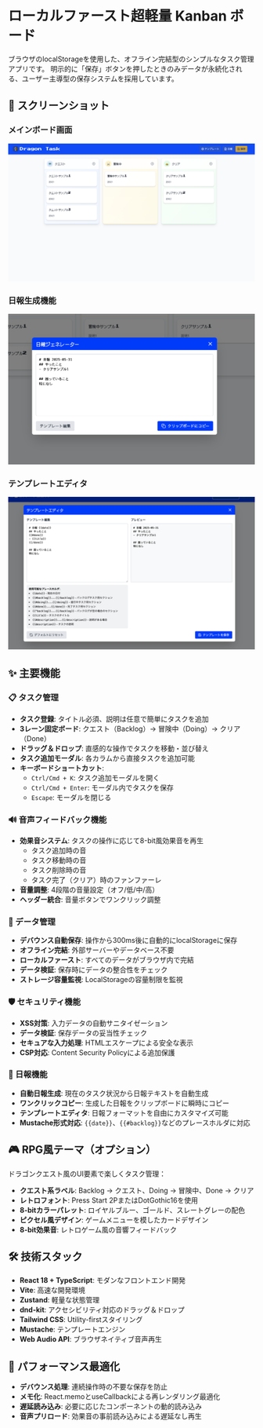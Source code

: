 # ローカルファースト超軽量 Kanban ボード

ブラウザのlocalStorageを使用した、オフライン完結型のシンプルなタスク管理アプリです。
明示的に「保存」ボタンを押したときのみデータが永続化される、ユーザー主導型の保存システムを採用しています。

## 📸 スクリーンショット

### メインボード画面
![メインボード画面](./images/dragon_task_top.png)

### 日報生成機能
![日報生成機能](./images/dragon_task_report.png)

### テンプレートエディタ
![テンプレートエディタ](./images/dragon_task_template.png)

## ✨ 主要機能

### 📋 タスク管理
- **タスク登録**: タイトル必須、説明は任意で簡単にタスクを追加
- **3レーン固定ボード**: クエスト（Backlog）→ 冒険中（Doing）→ クリア（Done）
- **ドラッグ＆ドロップ**: 直感的な操作でタスクを移動・並び替え
- **タスク追加モーダル**: 各カラムから直接タスクを追加可能
- **キーボードショートカット**: 
  - `Ctrl/Cmd + K`: タスク追加モーダルを開く
  - `Ctrl/Cmd + Enter`: モーダル内でタスクを保存
  - `Escape`: モーダルを閉じる

### 🔊 音声フィードバック機能
- **効果音システム**: タスクの操作に応じて8-bit風効果音を再生
  - タスク追加時の音
  - タスク移動時の音
  - タスク削除時の音
  - タスク完了（クリア）時のファンファーレ
- **音量調整**: 4段階の音量設定（オフ/低/中/高）
- **ヘッダー統合**: 音量ボタンでワンクリック調整

### 💾 データ管理
- **デバウンス自動保存**: 操作から300ms後に自動的にlocalStorageに保存
- **オフライン完結**: 外部サーバーやデータベース不要
- **ローカルファースト**: すべてのデータがブラウザ内で完結
- **データ検証**: 保存時にデータの整合性をチェック
- **ストレージ容量監視**: LocalStorageの容量制限を監視

### 🛡️ セキュリティ機能
- **XSS対策**: 入力データの自動サニタイゼーション
- **データ検証**: 保存データの妥当性チェック
- **セキュアな入力処理**: HTMLエスケープによる安全な表示
- **CSP対応**: Content Security Policyによる追加保護

### 📄 日報機能
- **自動日報生成**: 現在のタスク状況から日報テキストを自動生成
- **ワンクリックコピー**: 生成した日報をクリップボードに瞬時にコピー
- **テンプレートエディタ**: 日報フォーマットを自由にカスタマイズ可能
- **Mustache形式対応**: `{{date}}`、`{{#backlog}}`などのプレースホルダに対応

## 🎮 RPG風テーマ（オプション）

ドラゴンクエスト風のUI要素で楽しくタスク管理：
- **クエスト系ラベル**: Backlog → クエスト、Doing → 冒険中、Done → クリア
- **レトロフォント**: Press Start 2PまたはDotGothic16を使用
- **8-bitカラーパレット**: ロイヤルブルー、ゴールド、スレートグレーの配色
- **ピクセル風デザイン**: ゲームメニューを模したカードデザイン
- **8-bit効果音**: レトロゲーム風の音響フィードバック

## 🛠 技術スタック

- **React 18 + TypeScript**: モダンなフロントエンド開発
- **Vite**: 高速な開発環境
- **Zustand**: 軽量な状態管理
- **dnd-kit**: アクセシビリティ対応のドラッグ＆ドロップ
- **Tailwind CSS**: Utility-firstスタイリング
- **Mustache**: テンプレートエンジン
- **Web Audio API**: ブラウザネイティブ音声再生

## 🎯 パフォーマンス最適化

- **デバウンス処理**: 連続操作時の不要な保存を防止
- **メモ化**: React.memoとuseCallbackによる再レンダリング最適化
- **遅延読み込み**: 必要に応じたコンポーネントの動的読み込み
- **音声プリロード**: 効果音の事前読み込みによる遅延なし再生

